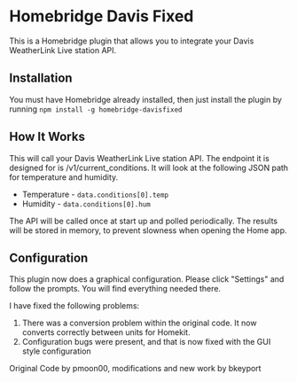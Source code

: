 # Homebridge Davis Fixed
This is a Homebridge plugin that allows you to integrate your Davis WeatherLink Live station API.

## Installation
You must have Homebridge already installed, then just install the plugin by running `npm install -g homebridge-davisfixed`

## How It Works
This will call your Davis WeatherLink Live station API.  The endpoint it is designed for is /v1/current_conditions.  It will look at the following JSON path for temperature and humidity.

* Temperature - `data.conditions[0].temp`
* Humidity - `data.conditions[0].hum`

The API will be called once at start up and polled periodically.  The results will be stored in memory, to prevent slowness when opening the Home app.

## Configuration
This plugin now does a graphical configuration. Please click "Settings" and follow the prompts. You will find everything needed there. 

I have fixed the following problems: 
1) There was a conversion problem within the original code. It now converts correctly between units for Homekit. 
2) Configuration bugs were present, and that is now fixed with the GUI style configuration

Original Code by pmoon00, modifications and new work by bkeyport
